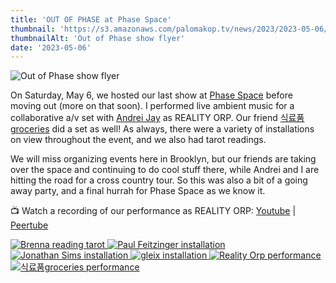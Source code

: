 ```yaml
---
title: 'OUT OF PHASE at Phase Space'
thumbnail: 'https://s3.amazonaws.com/palomakop.tv/news/2023/2023-05-06/out_of_phase_flyer.jpg'
thumbnailAlt: 'Out of Phase show flyer'
date: '2023-05-06'
---
```


<img alt="Out of Phase show flyer" loading="lazy" src="https://s3.amazonaws.com/palomakop.tv/news/2023/2023-05-06/out_of_phase_flyer.jpg"/>
<p>
  On Saturday, May 6, we hosted our last show at <a href="https://phasespace.nyc/" rel="noopener" target="_blank">Phase Space</a> before moving out (more on that soon). I performed live ambient music for a collaborative a/v set with <a href="https://andreijaycreativecoding.com/" rel="noopener" target="_blank">Andrei Jay</a> as REALITY ORP. Our friend <a href="https://groceries-store.bandcamp.com/" rel="noopener" target="_blank">식료품groceries</a> did a set as well! As always, there were a variety of installations on view throughout the event, and we also had tarot readings.
  </p>
<p>
  We will miss organizing events here in Brooklyn, but our friends are taking over the space and continuing to do cool stuff there, while Andrei and I are hitting the road for a cross country tour. So this was also a bit of a going away party, and a final hurrah for Phase Space as we know it.
  </p>
<p>
  📺 Watch a recording of our performance as REALITY ORP: <a href="https://youtu.be/nLbZ9M3ixmM" rel="noopener" target="_blank">Youtube</a> | <a href="https://videos.scanlines.xyz/w/coWUcUw6NqSS5TmPKXAYmm" rel="noopener" target="_blank">Peertube</a>
</p>
<div class="photo-grid-2-columns lightbox" id="out-of-phase-lightbox">
<a href="https://s3.amazonaws.com/palomakop.tv/news/2023/2023-05-06/out_of_phase_1_2000px.jpg" title="Brenna reading tarot">
<img alt="Brenna reading tarot" loading="lazy" src="https://s3.amazonaws.com/palomakop.tv/news/2023/2023-05-06/out_of_phase_1_720px.jpg"/>
</a>
<a href="https://s3.amazonaws.com/palomakop.tv/news/2023/2023-05-06/out_of_phase_2_2000px.jpg" title="Paul Feitzinger installation">
<img alt="Paul Feitzinger installation" loading="lazy" src="https://s3.amazonaws.com/palomakop.tv/news/2023/2023-05-06/out_of_phase_2_720px.jpg"/>
</a>
<a href="https://s3.amazonaws.com/palomakop.tv/news/2023/2023-05-06/out_of_phase_3_2000px.jpg" title="Jonathan Sims installation">
<img alt="Jonathan Sims installation" loading="lazy" src="https://s3.amazonaws.com/palomakop.tv/news/2023/2023-05-06/out_of_phase_3_720px.jpg"/>
</a>
<a href="https://s3.amazonaws.com/palomakop.tv/news/2023/2023-05-06/out_of_phase_4_2000px.jpg" title="gleix installation">
<img alt="gleix installation" loading="lazy" src="https://s3.amazonaws.com/palomakop.tv/news/2023/2023-05-06/out_of_phase_4_720px.jpg"/>
</a>
<a href="https://s3.amazonaws.com/palomakop.tv/news/2023/2023-05-06/out_of_phase_5_2000px.jpg" title="Reality Orp performance">
<img alt="Reality Orp performance" loading="lazy" src="https://s3.amazonaws.com/palomakop.tv/news/2023/2023-05-06/out_of_phase_5_720px.jpg"/>
</a>
<a href="https://s3.amazonaws.com/palomakop.tv/news/2023/2023-05-06/out_of_phase_6_2000px.jpg" title="식료품groceries performance">
<img alt="식료품groceries performance" loading="lazy" src="https://s3.amazonaws.com/palomakop.tv/news/2023/2023-05-06/out_of_phase_6_720px.jpg"/>
</a>
</div>
<script>
  var out_of_phase_lightbox = new SimpleLightbox({elements: '#out-of-phase-lightbox a'});
  </script>
